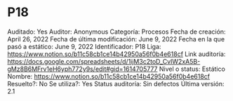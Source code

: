 # P18

Auditado: Yes
Auditor: Anonymous
Categoría: Procesos
Fecha de creación: April 26, 2022
Fecha de última modificación: June 9, 2022
Fecha en la que pasó a estático: June 9, 2022
Identificador: P18
Liga: https://www.notion.so/b11c58cb1ce14b42950a56f0b4e618cf 
Link auditoría: https://docs.google.com/spreadsheets/d/1ijM3c2toD_CvIW2xA5B-gMz8B6MFrv1eH6yph772y9s/edit#gid=1614705777
Nivel o status: Estático
Nombre: https://www.notion.so/b11c58cb1ce14b42950a56f0b4e618cf 
Resuelto?: No
Se utiliza?: Yes
Status auditoría: Sin defectos
Última versión: 2.1